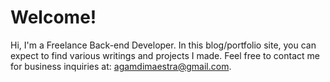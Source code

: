 # Welcome!

Hi, I'm a Freelance Back-end Developer. In this blog/portfolio site, you can expect to find various writings and projects I made. Feel free to contact me for business inquiries at: agamdimaestra@gmail.com.
